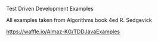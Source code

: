 Test Driven Development Examples

All examples taken from Algorithms book 4ed R. Sedgevick

https://waffle.io/Almaz-KG/TDDJavaExamples
